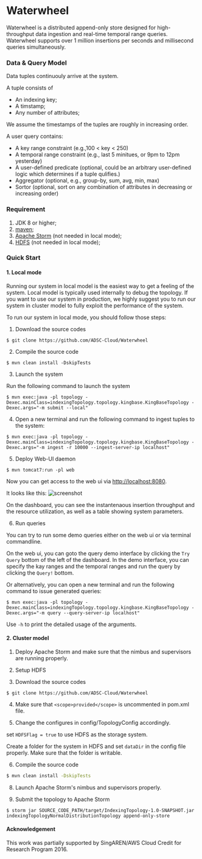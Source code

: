 # Waterwheel

Waterwheel is a distributed append-only store designed for high-throughput data ingestion and real-time temporal range queries. Waterwheel supports over 1 million insertions per seconds and millisecond queries simultaneously.

### Data & Query Model
Data tuples continuouly arrive at the system. 

A tuple consists of
- An indexing key;
- A timstamp;
- Any number of attributes;

We assume the timestamps of the tuples are roughly in increasing order. 

A user query contains:
- A key range constraint (e.g.,100 < key < 250)
- A temporal range constraint (e.g., last 5 minitues, or 9pm to 12pm yesterday)
- A user-defined predicate (optional, could be an arbitrary user-defined logic which determines if a tuple qulifies.)
- Aggregator (optional, e.g., group-by, sum, avg, min, max)
- Sortor (optional, sort on any combination of attributes in decreasing or increasing order)

### Requirement
1. JDK 8 or higher;
1. [maven](http://maven.apache.org);
1. [Apache Storm](https://github.com/apache/storm) (not needed in local mode);
1. [HDFS](https://hadoop.apache.org) (not needed in local mode);

### Quick Start
#### 1. Local mode
Running our system in local model is the easiest way to get a feeling of the system. Local model is typically used internally to debug the topology. If you want to use our system in production, we highly suggest you to run our system in cluster model to fully exploit the performance of the system.

To run our system in local mode, you should follow those steps:

1. Download the source codes

```
$ git clone https://github.com/ADSC-Cloud/Waterwheel
```

2. Compile the source code

 ```
 $ mvn clean install -DskipTests
 ```
 
3. Launch the system

Run the following command to launch the system

```
$ mvn exec:java -pl topology -Dexec.mainClass=indexingTopology.topology.kingbase.KingBaseTopology -Dexec.args="-m submit --local"
```

4. Open a new terminal and run the following command to ingest tuples to the system:

```
$ mvn exec:java -pl topology -Dexec.mainClass=indexingTopology.topology.kingbase.KingBaseTopology -Dexec.args="-m ingest -r 10000 --ingest-server-ip localhost"
```


5. Deploy Web-UI daemon

```
$ mvn tomcat7:run -pl web
```
Now you can get access to the web ui via [http://localhost:8080](http://localhost:8080). 

It looks like this:
![screenshot](../web/resources/web-ui-screenshot.png)


On the dashboard, you can see the instantenaous insertion throughput and the resource utilization, as well as a table showing system parameters.

6. Run queries

You can try to run some demo queries either on the web ui or via terminal commandline.

On the web ui, you can goto the query demo interface by clicking the ```Try Query``` bottom of the left of the dashboard. In the demo interface, you can specify the kay ranges and the temporal ranges and run the query by clicking the ```Query!``` bottom.

Or alternatively, you can open a new terminal and run the following command to issue generated queries:
```
$ mvn exec:java -pl topology -Dexec.mainClass=indexingTopology.topology.kingbase.KingBaseTopology -Dexec.args="-m query --query-server-ip localhost"
```
Use ```-h``` to print the detailed usage of the arguments.



#### 2. Cluster model

1. Deploy Apache Storm and make sure that the nimbus and supervisors are running properly.

2. Setup HDFS


3. Download the source codes

```
$ git clone https://github.com/ADSC-Cloud/Waterwheel
```

4. Make sure that ```<scope>provided</scope>``` is uncommented in pom.xml file.

5. Change the configures in config/TopologyConfig accordingly.

set ```HDFSFlag = true``` to use HDFS as the storage system.

Create a folder for the system in HDFS and set ```dataDir``` in the config file properly. Make sure that the folder is writable.

6. Compile the source code

```bash
$ mvn clean install -DskipTests
```

8. Launch Apache Storm's nimbus and supervisors properly. 

9. Submit the topology to Apache Storm

```
$ storm jar SOURCE_CODE_PATH/target/IndexingTopology-1.0-SNAPSHOT.jar indexingTopologyNormalDistributionTopology append-only-store
```

#### Acknowledgement

This work was partially supported by SingAREN/AWS Cloud Credit for Research Program 2016.
